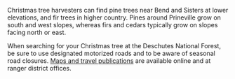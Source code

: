 Christmas tree harvesters can find pine trees near Bend and Sisters at lower elevations, and fir trees in higher country. Pines around Prineville grow on south and west slopes, whereas firs and cedars typically grow on slopes facing north or east.

When searching for your Christmas tree at the Deschutes National Forest, be sure to use designated motorized roads and to be aware of seasonal road closures. [Maps and travel publications](https://www.fs.usda.gov/main/deschutes/maps-pubs "Deschutes maps and publications") are available online and at ranger district offices.
